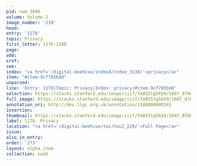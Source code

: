 ```yaml
---
pid: num_1606
volume: Volume 2
image_number: '239'
head:
entry: '1178'
topic: Privacy
first_letter: 1176-1200
page:
add:
xref:
see:
index: "<a href='/digital-beehive/index4/index_3138/'>privacy</a>"
item: "#item-9cf785bdd"
unparsed:
line: 'Entry: 1178|Topic: Privacy|Index: privacy|#item-9cf785bdd'
selection: https://stacks.stanford.edu/image/iiif/fm855tg5659/1607_0706/412,2122,2873,637/full/0/default.jpg
full_image: https://stacks.stanford.edu/image/iiif/fm855tg5659/1607_0706/full/full/0/default.jpg
annotation_uri: http://dev.llgc.org.uk/annotation/1588880800341
insertion:
thumbnail: https://stacks.stanford.edu/image/iiif/fm855tg5659/1607_0706/412,2122,600,180/250,/0/default.jpg
label: 1178. Privacy
location: "<a href='/digital-beehive/toc/toc2_229/'>Full Page</a>"
issue:
also_in_entry:
order: '273'
layout: alpha_item
collection: num5
---
```

